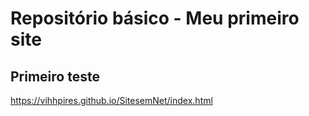 # Repositório básico - Meu primeiro site 

## Primeiro teste

 https://vihhpires.github.io/SitesemNet/index.html
